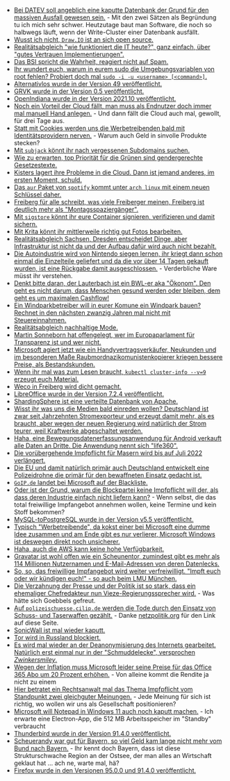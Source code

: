 * [Bei DATEV soll angeblich eine kaputte Datenbank der Grund für den massiven Ausfall gewesen sein.](https://www.borncity.com/blog/2021/12/04/ursache-fr-massive-datev-strung-8-11-2021/) - Mit den zwei Sätzen als Begründung tu ich mich sehr schwer. Heutzutage baut man Software, die noch so halbwegs läuft, wenn der Write-Cluster einer Datenbank ausfällt.
* [Wusst ich nicht, `Draw.IO` ist an sich open source.](https://opensource.com/article/21/12/open-source-mind-mapping-drawio)
* [Realitätsabgleich "wie funktioniert die IT heute?", ganz einfach, über "gutes Vertrauen Implementierungen".](https://utcc.utoronto.ca/~cks/space/blog/tech/StandardsNeedGoodFaith)
* [Das BSI spricht die Wahrheit, reagiert nicht auf Spam.](https://www.borncity.com/blog/2021/12/05/bsi-empfehlung-reagiert-nicht-auf-spam-mails/)
* [Ihr wundert euch, warum in eurem sudo die Umgebungsvariablen von root fehlen? Probiert doch mal `sudo -i -u <username> [<command>]`.](https://www.shellhacks.com/sudo-as-another-user/)
* [Alternativlos wurde in der Version 49 veröffentlicht.](https://blog.fefe.de/?ts=9f53dcc5)
* [GRVK wurde in der Version 0.5 veröffentlicht.](https://www.phoronix.com/scan.php?page=news_item&px=GRVK-0.5-Mantle-On-Vulkan)
* [OpenIndiana wurde in der Version 2021.10 veröffentlicht.](https://www.phoronix.com/scan.php?page=news_item&px=OpenIndiana-2021.10)
* [Noch ein Vorteil der Cloud fällt, man muss als Endnutzer doch immer mal manuell Hand anlegen.](https://www.borncity.com/blog/2021/12/05/umzug-der-magentacloud-daten-bis-5-12-sichern-ab-6-12-fr-3-tage-kein-zugriff/) - Und dann fällt die Cloud auch mal, gewollt, für drei Tage aus.
* [Statt mit Cookies werden uns die Werbetreibenden bald mit Identitätsprovidern nerven.](https://www.kuketz-blog.de/tracking-durch-identitaetsprovider/) - Warum auch Geld in sinvolle Produkte stecken?
* [Mit `subjack` könnt ihr nach vergessenen Subdomains suchen.](https://scheible.it/kali-linux-tool_subjack/)
* [Wie zu erwarten, top Priorität für die Grünen sind gendergerechte Gesetzestexte.](https://blog.fefe.de/?ts=9f53375b)
* [Kisters lagert ihre Probleme in die Cloud. Dann ist jemand anderes, im ersten Moment, schuld.](https://blog.fefe.de/?ts=9f533594)
* [Das `aur` Paket von `spotify` kommt unter `arch linux` mit einem neuen Schlüssel daher.](https://linuxundich.de/gnu-linux/neuer-gpg-key-fuer-spotify-unter-arch/)
* [Freiberg für alle schreibt, was viele Freiberger meinen, Freiberg ist deutlich mehr als "Montagsspaziergänger".](https://freibergfueralle.de/offener-brief)
* [Mit `sigstore` könnt ihr eure Container signieren, verifizieren und damit sichern.](https://opensource.com/article/21/12/sigstore-container-images)
* [Mit Krita könnt ihr mittlerweile richtig gut Fotos bearbeiten.](https://opensource.com/article/21/12/open-source-photo-editing-krita)
* [Realitätsabgleich Sachsen, Dresden entscheidet Dinge, aber Infrastruktur ist nicht da und der Aufbau dafür wird auch nicht bezahlt.](https://blog.fefe.de/?ts=9f509cd7)
* [Die Autoindustrie wird von Nintendo siegen lernen, ihr kriegt dann schon einmal die Einzelteile geliefert und da die vor über 14 Tagen gekauft wurden, ist eine Rückgabe damit ausgeschlossen.](https://blog.fefe.de/?ts=9f50964d) - Verderbliche Ware müsst ihr verstehen.
* [Denkt bitte daran, der Lauterbach ist ein BWL-er aka "Ökonom". Den geht es nicht darum, dass Menschen gesund werden oder bleiben, dem geht es um maximalen Cashflow!](https://blog.fefe.de/?ts=9f509081)
* [Ein Windparkbetreiber will in eurer Komune ein Windpark bauen? Rechnet in den nächsten zwanzig Jahren mal nicht mit Steuereinnahmen.](https://blog.fefe.de/?ts=9f533cda)
* [Realitätsabgleich nachhaltige Mode.](https://netzfrauen.org/2021/12/06/fashion-5/)
* [Martin Sonneborn hat offengelegt, wer im Europaparlament für Transparenz ist und wer nicht.](https://martinsonneborn.de/vonderleyens-geheime-pfizer-sms/)
* [Microsoft agiert jetzt wie ein Handyvertragsverkäufer, Neukunden und im besonderen Maße Raubmordnazikomunistenkopierer kriegen bessere Preise, als Bestandskunden.](https://www.bleepingcomputer.com/news/microsoft/microsoft-offers-50-percent-subscription-discounts-to-office-pirates/)
* [Wenn ihr mal was zum Lesen braucht, `kubectl cluster-info --v=9` erzeugt euch Material.](https://www.shellhacks.com/kubectl-debug-increase-verbosity/)
* [Weco in Freiberg wird dicht gemacht.](https://www.mdr.de/nachrichten/sachsen/chemnitz/freiberg/corona-hersteller-weco-feuerwerk-schliessung-100.html)
* [LibreOffice wurde in der Version 7.2.4 veröffentlicht.](https://www.planet3dnow.de/cms/64108-libreoffice-7-2-4-community/)
* [ShardingSphere ist eine verteilte Datenbank von Apache.](https://opensource.com/article/21/12/apache-shardingsphere)
* [Wisst ihr was uns die Medien bald einreden wollen? Deutschland ist zwar seit Jahrzehnten Stromexporteur und erzeugt damit mehr, als es braucht, aber wegen der neuen Regierung wird natürlich der Strom teurer, weil Kraftwerke abgeschaltet werden.](https://www.sonnenseite.com/de/energie/ewi-analyse-das-bedeutet-der-koalitionsvertrag-fuer-den-stromsektor/)
* [Haha, eine Bewegungsdatenerfassungsanwendung für Android verkauft alle Daten an Dritte. Die Anwendung nennt sich "life360".](https://www.borncity.com/blog/2021/12/07/app-life360-family-suchen-verkaufte-gps-standortdaten-seit-2016/)
* [Die vorübergehende Impfpflicht für Masern wird bis auf Juli 2022 verlängert.](https://impfentscheidung.online/masern-verlaengerung-uebergangsfrist/)
* [Die EU und damit natürlich primär auch Deutschland entwickelt eine Polizeidrohne die primär für den bewaffneten Einsatz gedacht ist.](https://netzpolitik.org/2021/mit-deutscher-beteiligung-eu-militaer-entwickelt-neuartige-polizeidrohne/)
* [`GoIP.de` landet bei Microsoft auf der Blackliste.](https://www.borncity.com/blog/2021/12/07/goip-de-auf-blacklist-gesetzt-kein-mailempfang-mehr-mit-microsoft-konten/)
* [Oder ist der Grund, warum die Blockpartei keine Impfpflicht will der, als dass deren Industrie einfach nicht liefern kann?](https://blog.fefe.de/?ts=9f519acf) - Wenn selbst, die das total freiwillige Impfangebot annehmen wollen, keine Termine und kein Stoff bekommen?
* [MySQL-toPostgreSQL wurde in der Version v5.5 veröffentlicht.](https://www.postgresql.org/about/news/mysql-to-postgresql-v55-has-been-released-2369/)
* [Typisch "Werbetreibende", da kokst einer bei Microsoft eine dumme Idee zusammen und am Ende gibt es nur verlierer, Microsoft Windows ist deswegen direkt noch unsicherer.](https://blog.fefe.de/?ts=9f51b3ca)
* [Haha, auch die AWS kann keine hohe Verfügbarkeit.](https://blog.fefe.de/?ts=9f514e87)
* [Gravatar ist wohl offen wie ein Scheunentor, zumindest gibt es mehr als 114 Millionen Nutzernamen und E-Mail-Adressen von deren Datenlecks.](https://www.borncity.com/blog/2021/12/07/gravatar-ca-114-mio-nutzernamen-und-e-mail-adressen-im-untergrund-verfgbar/)
* [So, so, das freiwillige Impfangebot wird weiter verfreiwilligt. "Impft euch oder wir kündigen euch!" - so auch beim LMU München.](https://blog.fefe.de/?ts=9f4ed501)
* [Die Verzahnung der Presse und der Politik ist so stark, dass ein ehemaliger Chefredakteur nun Vieze-Regierungssprecher wird.](https://blog.fefe.de/?ts=9f511c9d) - Was hätte sich Goebbels gefreut.
* [Auf `polizeischuesse.cilip.de` werden die Tode durch den Einsatz von Schuss- und Taserwaffen gezählt.](https://polizeischuesse.cilip.de/) - Danke [netzpolitik.org](https://netzpolitik.org/2021/datenvisualisierung-website-sammelt-toedliche-polizeischuesse/) für den Link auf diese Seite.
* [SonicWall ist mal wieder kaputt.](https://www.bleepingcomputer.com/news/security/sonicwall-strongly-urges-customers-to-patch-critical-sma-100-bugs/)
* [Tor wird in Russland blockiert.](https://www.bleepingcomputer.com/news/security/tor-s-main-site-blocked-in-russia-as-censorship-widens/)
* [Es wird mal wieder an der Deanonymisierung des Internets gearbeitet. Natürlich erst einmal nur in der "Schmuddelecke", versprochen *Zwinkersmiley*.](https://netzpolitik.org/2021/digitale-dienste-gesetz-eu-koennte-anonyme-uploads-auf-pornoseiten-verbieten/)
* [Wegen der Inflation muss Microsoft leider seine Preise für das Office 365 Abo um 20 Prozent erhöhen.](https://www.borncity.com/blog/2021/12/08/daumenschraube-monats-abo-fr-microsoft-office-365-soll-20-teurer-werden/) - Von alleine kommt die Rendite ja nicht zu einem
* [Hier betratet ein Rechtsanwalt mal das Thema Impfpflicht vom Standpunkt zwei gleichguter Meinungen.](https://verfassungsblog.de/die-enttabuisierung-des-korpers/) - Jede Meinung für sich ist richtig, wo wollen wir uns als Gesellschaft positionieren?
* [Microsoft will Notepad in Windows 11 auch noch kaputt machen.](https://www.bleepingcomputer.com/news/microsoft/microsoft-starts-rolling-out-redesigned-notepad-for-windows-11/) - Ich erwarte eine Electron-App, die 512 MB Arbeitsspeicher im "Standby" verbraucht
* [Thunderbird wurde in der Version 91.4.0 veröffentlicht.](https://www.borncity.com/blog/2021/12/07/thunderbird-91-4-0/)
* [Scheuerandy war gut für Bayern, so viel Geld kam lange nicht mehr vom Bund nach Bayern.](https://netzpolitik.org/2021/funklochamt-andi-scheuers-letzter-skandal/) - Ihr kennt doch Bayern, dass ist diese Strukturschwache Region an der Ostsee, der man alles an Wirtschaft geklaut hat ... ach ne, warte mal, hä?
* [Firefox wurde in den Versionen 95.0.0 und 91.4.0 veröffentlicht.](https://www.borncity.com/blog/2021/12/07/firefox-95-91-4-0esr/)
